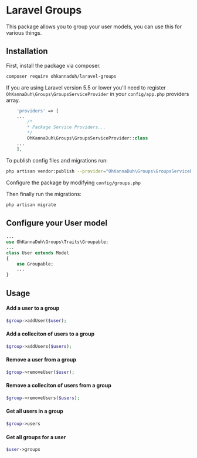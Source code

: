 # Laravel Groups

This package allows you to group your user models, you can use this for various things.

## Installation

First, install the package via composer.

```sh
composer require ohkannaduh/laravel-groups
```

If you are using Laravel version 5.5 or lower you'll need to register `OhKannaDuh\Groups\GroupsServiceProvider` in your `config/app.php` providers array.

```php
    'providers' => [
    ...
        /*
        * Package Service Providers...
        */
        OhKannaDuh\Groups\GroupsServiceProvider::class
    ...
    ],
```

To publish config files and migrations run:
```sh
php artisan vendor:publish --provider="OhKannaDuh\Groups\GroupsServiceProvider"
```

Configure the package by modifying `config/groups.php`

Then finally run the migrations:
```sh
php artisan migrate
```

## Configure your User model
```php
...
use OhKannaDuh\Groups\Traits\Groupable;
...
class User extends Model
{
    use Groupable;
    ...
}
```

## Usage

#### Add a user to a group
```php
$group->addUser($user);
```

#### Add a colleciton of users to a group
```php
$group->addUsers($users);
```

#### Remove a user from a group
```php
$group->removeUser($user);
```

#### Remove a colleciton of users from a group
```php
$group->removeUsers($users);
```

#### Get all users in a group
```php
$group->users
```

#### Get all groups for a user
```php
$user->groups
```
